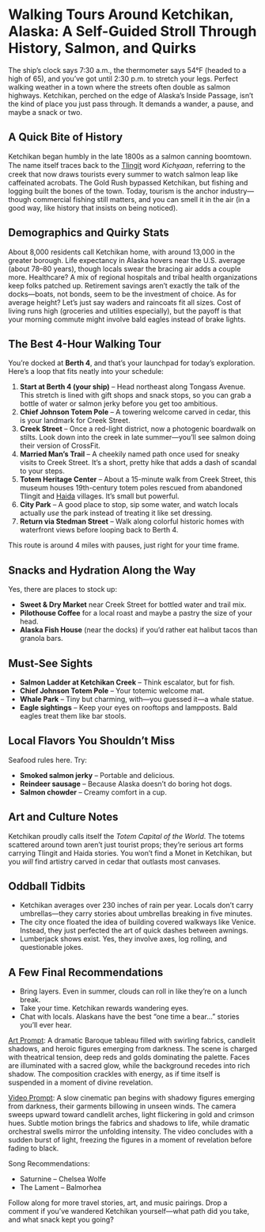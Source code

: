 # Walking Tours Around Ketchikan, Alaska: A Self-Guided Stroll Through History, Salmon, and Quirks

The ship’s clock says 7:30 a.m., the thermometer says 54°F (headed to a high of 65), and you’ve got until 2:30 p.m. to stretch your legs. Perfect walking weather in a town where the streets often double as salmon highways. Ketchikan, perched on the edge of Alaska’s Inside Passage, isn’t the kind of place you just pass through. It demands a wander, a pause, and maybe a snack or two.

## A Quick Bite of History

Ketchikan began humbly in the late 1800s as a salmon canning boomtown. The name itself traces back to the [Tlingit](https://chatgpt.com/share/68c0ac59-9d18-8010-b7b1-0257c12dc6af) word *Kichx̱aan*, referring to the creek that now draws tourists every summer to watch salmon leap like caffeinated acrobats. The Gold Rush bypassed Ketchikan, but fishing and logging built the bones of the town. Today, tourism is the anchor industry—though commercial fishing still matters, and you can smell it in the air (in a good way, like history that insists on being noticed).

## Demographics and Quirky Stats

About 8,000 residents call Ketchikan home, with around 13,000 in the greater borough. Life expectancy in Alaska hovers near the U.S. average (about 78–80 years), though locals swear the bracing air adds a couple more. Healthcare? A mix of regional hospitals and tribal health organizations keep folks patched up. Retirement savings aren’t exactly the talk of the docks—boats, not bonds, seem to be the investment of choice. As for average height? Let’s just say waders and raincoats fit all sizes. Cost of living runs high (groceries and utilities especially), but the payoff is that your morning commute might involve bald eagles instead of brake lights.

## The Best 4-Hour Walking Tour

You’re docked at **Berth 4**, and that’s your launchpad for today’s exploration. Here’s a loop that fits neatly into your schedule:

1. **Start at Berth 4 (your ship)** – Head northeast along Tongass Avenue. This stretch is lined with gift shops and snack stops, so you can grab a bottle of water or salmon jerky before you get too ambitious.
2. **Chief Johnson Totem Pole** – A towering welcome carved in cedar, this is your landmark for Creek Street.
3. **Creek Street** – Once a red-light district, now a photogenic boardwalk on stilts. Look down into the creek in late summer—you’ll see salmon doing their version of CrossFit.
4. **Married Man’s Trail** – A cheekily named path once used for sneaky visits to Creek Street. It’s a short, pretty hike that adds a dash of scandal to your steps.
5. **Totem Heritage Center** – About a 15-minute walk from Creek Street, this museum houses 19th-century totem poles rescued from abandoned Tlingit and [Haida](https://chatgpt.com/share/68c0acca-b510-8010-b08a-ca11cf3dbfbc) villages. It’s small but powerful.
6. **City Park** – A good place to stop, sip some water, and watch locals actually *use* the park instead of treating it like set dressing.
7. **Return via Stedman Street** – Walk along colorful historic homes with waterfront views before looping back to Berth 4.

This route is around 4 miles with pauses, just right for your time frame.

## Snacks and Hydration Along the Way

Yes, there are places to stock up:

* **Sweet & Dry Market** near Creek Street for bottled water and trail mix.
* **Pilothouse Coffee** for a local roast and maybe a pastry the size of your head.
* **Alaska Fish House** (near the docks) if you’d rather eat halibut tacos than granola bars.

## Must-See Sights

* **Salmon Ladder at Ketchikan Creek** – Think escalator, but for fish.
* **Chief Johnson Totem Pole** – Your totemic welcome mat.
* **Whale Park** – Tiny but charming, with—you guessed it—a whale statue.
* **Eagle sightings** – Keep your eyes on rooftops and lampposts. Bald eagles treat them like bar stools.

## Local Flavors You Shouldn’t Miss

Seafood rules here. Try:

* **Smoked salmon jerky** – Portable and delicious.
* **Reindeer sausage** – Because Alaska doesn’t do boring hot dogs.
* **Salmon chowder** – Creamy comfort in a cup.

## Art and Culture Notes

Ketchikan proudly calls itself the *Totem Capital of the World*. The totems scattered around town aren’t just tourist props; they’re serious art forms carrying Tlingit and Haida stories. You won’t find a Monet in Ketchikan, but you *will* find artistry carved in cedar that outlasts most canvases.

## Oddball Tidbits

* Ketchikan averages over 230 inches of rain per year. Locals don’t carry umbrellas—they carry stories about umbrellas breaking in five minutes.
* The city once floated the idea of building covered walkways like Venice. Instead, they just perfected the art of quick dashes between awnings.
* Lumberjack shows exist. Yes, they involve axes, log rolling, and questionable jokes.

## A Few Final Recommendations

* Bring layers. Even in summer, clouds can roll in like they’re on a lunch break.
* Take your time. Ketchikan rewards wandering eyes.
* Chat with locals. Alaskans have the best “one time a bear…” stories you’ll ever hear.

[Art Prompt](https://lumaiere.com/?gallery=baroque):
A dramatic Baroque tableau filled with swirling fabrics, candlelit shadows, and heroic figures emerging from darkness. The scene is charged with theatrical tension, deep reds and golds dominating the palette. Faces are illuminated with a sacred glow, while the background recedes into rich shadow. The composition crackles with energy, as if time itself is suspended in a moment of divine revelation.

[Video Prompt](https://www.tiktok.com/@davelumai/video/7548237810780687646):
A slow cinematic pan begins with shadowy figures emerging from darkness, their garments billowing in unseen winds. The camera sweeps upward toward candlelit arches, light flickering in gold and crimson hues. Subtle motion brings the fabrics and shadows to life, while dramatic orchestral swells mirror the unfolding intensity. The video concludes with a sudden burst of light, freezing the figures in a moment of revelation before fading to black.

Song Recommendations:

* Saturnine – Chelsea Wolfe
* The Lament – Balmorhea

Follow along for more travel stories, art, and music pairings. Drop a comment if you’ve wandered Ketchikan yourself—what path did you take, and what snack kept you going?
